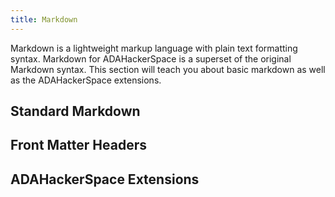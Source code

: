 ```yaml
---
title: Markdown
---
```


Markdown is a lightweight markup language with plain text formatting syntax. Markdown for ADAHackerSpace is a superset of the original Markdown syntax. This section will teach you about basic markdown as well as the ADAHackerSpace extensions.

<!--more-->

## Standard Markdown

## Front Matter Headers

## ADAHackerSpace Extensions
